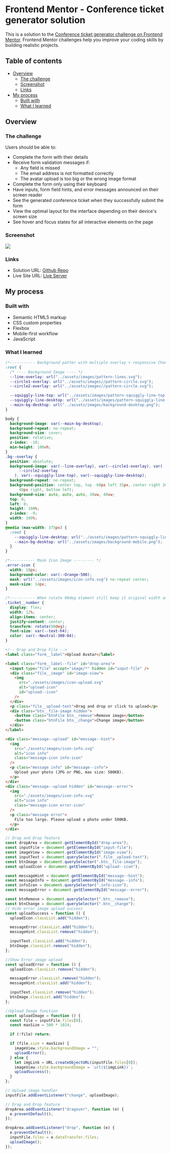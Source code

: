 # Frontend Mentor - Conference ticket generator solution

This is a solution to the [Conference ticket generator challenge on Frontend Mentor](https://www.frontendmentor.io/challenges/conference-ticket-generator-oq5gFIU12w). Frontend Mentor challenges help you improve your coding skills by building realistic projects.

## Table of contents

- [Overview](#overview)
  - [The challenge](#the-challenge)
  - [Screenshot](#screenshot)
  - [Links](#links)
- [My process](#my-process)
  - [Built with](#built-with)
  - [What I learned](#what-i-learned)

## Overview

### The challenge

Users should be able to:

- Complete the form with their details
- Receive form validation messages if:
  - Any field is missed
  - The email address is not formatted correctly
  - The avatar upload is too big or the wrong image format
- Complete the form only using their keyboard
- Have inputs, form field hints, and error messages announced on their screen reader
- See the generated conference ticket when they successfully submit the form
- View the optimal layout for the interface depending on their device's screen size
- See hover and focus states for all interactive elements on the page

### Screenshot

![](./design/image.png)

### Links

- Solution URL: [Github Repo](https://github.com/OungHongly/Conference-ticket-generator.git)
- Live Site URL: [Live Server](https://ounghongly.github.io/Conference-ticket-generator/)

## My process

### Built with

- Semantic HTML5 markup
- CSS custom properties
- Flexbox
- Mobile-first workflow
- JavaScript

### What I learned

```css
/*----------- Background patter with multiple overlay + responsive Change--------- */
:root {
  /* ---- Background Image ---- */
  --line-overlay: url("../assets/images/pattern-lines.svg");
  --circle1-overlay: url("../assets/images//pattern-circle.svg");
  --circle2-overlay: url("../assets/images//pattern-circle.svg");

  --squiggly-line-top: url("../assets/images/pattern-squiggly-line-top.svg");
  --squiggly-line-desktop: url("../assets/images/pattern-squiggly-line-bottom-desktop.svg");
  --main-bg-desktop: url("../assets/images/background-desktop.png");
}

body {
  background-image: var(--main-bg-desktop);
  background-repeat: no-repeat;
  background-size: cover;
  position: relative;
  z-index: -10;
  min-height: 100vh;
}
.bg--overlay {
  position: absolute;
  background-image: var(--line-overlay), var(--circle1-overlay), var(
      --circle2-overlay
    ), var(--squiggly-line-top), var(--squiggly-line-desktop);
  background-repeat: no-repeat;
  background-position: center top, top -60px left 35px, center right 20%, top
      40px right, bottom left;
  background-size: auto, auto, auto, 30vw, 40vw;
  top: 0;
  left: 0;
  height: 100%;
  z-index: -9;
  width: 100%;
}
@media (max-width: 375px) {
  :root {
    --squiggly-line-desktop: url("../assets/images/pattern-squiggly-line-bottom-mobile-tablet.svg");
    --main-bg-desktop: url("../assets/images/background-mobile.png");
  }
}

/*----------- Mask Icon Image --------- */
.error-icon {
  width: 18px;
  background-color: var(--Orange-500);
  mask: url("../assets/images/icon-info.svg") no-repeat center;
  mask-size: 14px;
}

/*----------- When rotate 90deg element still keep it original width and hieght --------- */
.ticket__number {
  display: flex;
  width: 12%;
  align-items: center;
  justify-content: center;
  transform: rotate(90deg);
  font-size: var(--text-h4);
  color: var(--Neutral-300-04);
}
```

```html
<!-- Drap and Drop File -->
<label class="form__label">Upload Avatar</label>

<label class="form__label--file" id="drop-area">
  <input type="file" accept="image/*" hidden id="input-file" />
  <div class="file__image" id="image-view">
    <img
      src="./assets/images/icon-upload.svg"
      alt="upload-icon"
      id="upload--icon"
    />
  </div>
  <p class="file__upload-text">Drag and drop or click to upload</p>
  <div class="btn__file-image hidden">
    <button class="btnFile btn__remove">Remove image</button>
    <button class="btnFile btn__change">Change image</button>
  </div>
</label>

<div class="message--upload" id="message--hint">
  <img
    src="./assets/images/icon-info.svg"
    alt="icon info"
    class="message-icon info-icon"
  />
  <p class="message info" id="message--info">
    Upload your photo (JPG or PNG, max size: 500KB).
  </p>
</div>
<div class="message--upload hidden" id="message--error">
  <img
    src="./assets/images/icon-info.svg"
    alt="icon info"
    class="message-icon error-icon"
  />
  <p class="message error">
    File too large. Please upload a photo under 500KB.
  </p>
</div>
```

```js
// Drag and Drop feature
const dropArea = document.getElementById("drop-area");
const inputFile = document.getElementById("input-file");
const imageView = document.getElementById("image-view");
const inputText = document.querySelector(".file__upload-text");
const btnImage = document.querySelector(".btn__file-image");
const uploadIcon = document.getElementById("upload--icon");

const messageHint = document.getElementById("message--hint");
const messageInfo = document.getElementById("message--info");
const infoIcon = document.querySelector(".info-icon");
const messageError = document.getElementById("message--error");

const btnRemove = document.querySelector(".btn__remove");
const btnChange = document.querySelector(".btn__change");
// Hide error image upload success
const uploadSuccess = function () {
  uploadIcon.classList.add("hidden");

  messageError.classList.add("hidden");
  messageHint.classList.remove("hidden");

  inputText.classList.add("hidden");
  btnImage.classList.remove("hidden");
};

//Show Error image upload
const uploadError = function () {
  uploadIcon.classList.remove("hidden");

  messageError.classList.remove("hidden");
  messageHint.classList.add("hidden");

  inputText.classList.remove("hidden");
  btnImage.classList.add("hidden");
};

//Upload Image function
const uploadImage = function () {
  const file = inputFile.files[0];
  const maxSize = 500 * 1024;

  if (!file) return;

  if (file.size > maxSize) {
    imageView.style.backgroundImage = "";
    uploadError();
  } else {
    let imgLink = URL.createObjectURL(inputFile.files[0]);
    imageView.style.backgroundImage = `url(${imgLink})`;
    uploadSuccess();
  }
};

// Upload image handler
inputFile.addEventListener("change", uploadImage);

// Drag and Drop feature
dropArea.addEventListener("dragover", function (e) {
  e.preventDefault();
});

dropArea.addEventListener("drop", function (e) {
  e.preventDefault();
  inputFile.files = e.dataTransfer.files;
  uploadImage();
});
```
